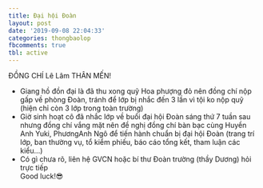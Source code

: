 ```yaml
---
title: Đại hội Đoàn
layout: post
date: '2019-09-08 22:04:33'
categories: thongbaolop
fbcomments: true
tbl: active
---
```

ĐỒNG CHÍ Lê Lâm THÂN MẾN!  
- Giang hồ đồn đại là đã thu xong quỹ Hoa phượng đỏ nên đồng chí nộp gấp về phòng Đoàn, tránh để lớp bị nhắc đến 3 lần vì tội ko nộp quỹ (hiện chỉ còn 3 lớp trong toàn trường)  
- Giờ sinh hoạt cô đã nhắc lớp về buổi đại hội Đoàn sáng thứ 7 tuần sau nhưng đồng chí vắng mặt nên đề nghị đồng chí bàn bạc cùng Huyền Anh Yuki, PhươngAnh Ngô để tiến hành chuẩn bị đại hội Đoàn (trang trí lớp, ban thường vụ, tổ kiểm phiếu, báo cáo tổng kết, tham luận các kiểu...)  
- Có gì chưa rõ, liên hệ GVCN hoặc bí thư Đoàn trường (thầy Dương) hỏi trực tiếp  
Good luck!😎